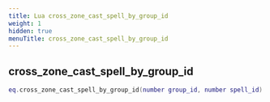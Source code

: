 ```yaml
---
title: Lua cross_zone_cast_spell_by_group_id
weight: 1
hidden: true
menuTitle: cross_zone_cast_spell_by_group_id
---
```

## cross_zone_cast_spell_by_group_id
```lua
eq.cross_zone_cast_spell_by_group_id(number group_id, number spell_id) -- void
```